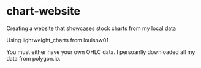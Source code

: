 # chart-website
Creating a website that showcases stock charts from my local data

Using lightweight_charts from louisnw01

You must either have your own OHLC data. I persoanlly downloaded all my data from polygon.io.

